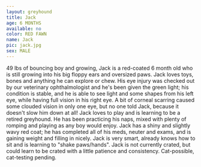 ```yaml
---
layout: greyhound
title: Jack
age: 6 MONTHS
available: no
color: RED FAWN
name: Jack
pic: jack.jpg
sex: MALE
---
```

49 lbs of bouncing boy and growing, Jack is a red-coated 6 month old who is still growing into his big floppy ears and
oversized paws. Jack loves toys, bones and anything he can explore or chew. His eye injury was checked out by our
veterinary ophthalmologist and he's been given the green light; his condition is stable, and he is able to see light and
some shapes from his left eye, while having full vision in his right eye. A bit of corneal scarring caused some clouded
vision in only one eye, but no one told Jack, because it doesn't slow him down at all! Jack loves to play and is
learning to be a retired greyhound. He has been practicing his naps, mixed with plenty of romping and playing as any boy
would enjoy. Jack has a shiny and slightly wavy red coat; he has completed all of his meds, neuter and exams, and is
gaining weight and filling in nicely. Jack is very smart, already knows how to sit and is learning to "shake
paws/hands". Jack is not currently crated, but could learn to be crated with a little patience and consistency.
Cat-possible, cat-testing pending.
